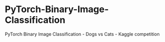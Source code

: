 # PyTorch-Binary-Image-Classification
PyTorch Binary Image Classification - Dogs vs Cats - Kaggle competition
